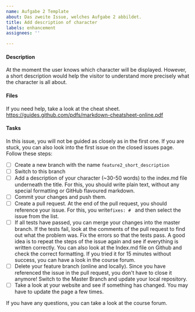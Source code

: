 ```yaml
---
name: Aufgabe 2 Template
about: Das zweite Issue, welches Aufgabe 2 abbildet.
title: Add description of character
labels: enhancement
assignees: ''

---
```


#### Description
At the moment the user knows which character will be displayed. However, a short description would help the visitor to understand more precisely what the character is all about.

#### Files
If you need help, take a look at the cheat sheet.
https://guides.github.com/pdfs/markdown-cheatsheet-online.pdf

#### Tasks
In this issue, you will not be guided as closely as in the first one. If you are stuck, you can also look into the first issue on the closed issues page. Follow these steps:
- [ ] Create a new branch with the name ``feature2_short_description``
- [ ] Switch to this branch
- [ ] Add a description of your character (~30-50 words) to the index.md file underneath the title. For this, you should write plain text, without any special formatting or GitHub flavoured markdown.
- [ ] Commit your changes and push them.
- [ ] Create a pull request. At the end of the pull request, you should reference your issue. For this, you write``fixes: # ``  and then select the issue from the list.
- [ ] If all tests have passed, you can merge your changes into the master branch. If the tests fail, look at the comments of the pull request to find out what the problem was. Fix the errors so that the tests pass. A good idea is to repeat the steps of the issue again and see if everything is written correctly. You can also look at the Index.md file on Github and check the correct formatting. If you tried it for 15 minutes without success, you can have a look in the course forum.
- [ ] Delete your feature branch (online and locally). Since you have referenced the issue in the pull request, you don't have to close it anymore! Switch to the Master Branch and update your local repository.
- [ ] Take a look at your website and see if something has changed. You may have to update the page a few times.

If you have any questions, you can take a look at the course forum.
